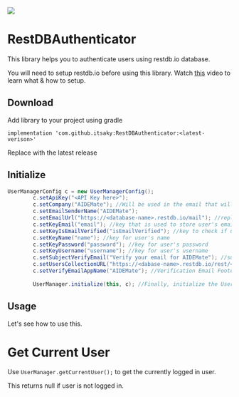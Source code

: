 [![](https://jitpack.io/v/itsaky/RestDBAuthenticator.svg)](https://jitpack.io/#itsaky/RestDBAuthenticator)
# RestDBAuthenticator
This library helps you to authenticate users using restdb.io database.

You will need to setup restdb.io before using this library. Watch [this](http://youtube.com/itsaky) video to learn what & how to setup.

## Download
Add library to your project using gradle
```
implementation 'com.github.itsaky:RestDBAuthenticator:<latest-verison>'
```
Replace with the latest release


## Initialize

```java
UserManagerConfig c = new UserManagerConfig();
		c.setApiKey("<API Key here>");
		c.setCompany("AIDEMate"); //Will be used in the email that will be sent to user to verify his/her email
		c.setEmailSenderName("AIDEMate");
		c.setEmailUrl("https://<database-name>.restdb.io/mail"); //replace <database-name> with your database name
		c.setKeyEmail("email"); //key that is used to store user's email
		c.setKeyIsEmailVerified("isEmailVerified"); //key to check if user's email is verified
		c.setKeyName("name"); //key for user's name
		c.setKeyPassword("password"); //key for user's password
		c.setKeyUsername("username"); //key for user's username
		c.setSubjectVerifyEmail("Verify your email for AIDEMate"); //subject for the email verification email
		c.setUsersCollectionURL("https://<dabase-name>.restdb.io/rest/<collection-name>"); //replace <database-name> and <collection-name>
		c.setVerifyEmailAppName("AIDEMate"); //Verification Email Footer (The <app-name> Team)
		
		UserManager.initialize(this, c); //Finally, initialize the UserManager
```

## Usage

Let's see how to use this.

# Get Current User
Use ```UserManager.getCurrentUser();``` to get the currently logged in user.

This returns null if user is not logged in.
